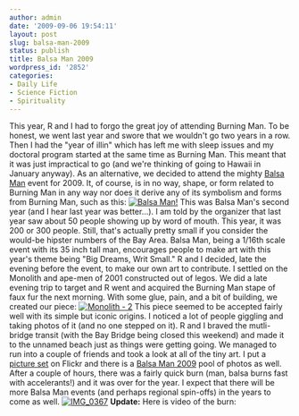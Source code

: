 ```yaml
---
author: admin
date: '2009-09-06 19:54:11'
layout: post
slug: balsa-man-2009
status: publish
title: Balsa Man 2009
wordpress_id: '2852'
categories:
- Daily Life
- Science Fiction
- Spirituality
---
```


This year, R and I had to forgo the great joy of attending Burning Man.
To be honest, we went last year and swore that we wouldn't go two years
in a row. Then I had the "year of illin" which has left me with sleep
issues and my doctoral program started at the same time as Burning Man.
This meant that it was just impractical to go (and we're thinking of
going to Hawaii in January anyway). As an alternative, we decided to
attend the mighty [Balsa Man](http://balsaman.org/) event for 2009. It,
of course, is in no way, shape, or form related to Burning Man in any
way nor does it derive any of its symbolism and forms from Burning Man,
such as this:
[![Balsa
Man!](http://farm3.static.flickr.com/2529/3891233251_2aeb1d80f0.jpg)](http://www.flickr.com/photos/albill/3891233251/ "Balsa Man! by albill, on Flickr")
This was Balsa Man's second year (and I hear last year was better...). I
am told by the organizer that last year saw about 50 people showing up
by word of mouth. This year, it was 200 or 300 people. Still, that's
actually pretty small if you consider the would-be hipster numbers of
the Bay Area. Balsa Man, being a 1/16th scale event with its 35 inch
tall man, encourages people to make art with this year's theme being
"Big Dreams, Writ Small." R and I decided, late the evening before the
event, to make our own art to contribute. I settled on the Monolith and
ape-men of 2001 constructed out of legos. We did a late evening trip to
target and R went and acquired the Burning Man stape of faux fur the
next morning. With some glue, pain, and a bit of building, we created
our piece:
[![Monolith -
2](http://farm3.static.flickr.com/2460/3892020622_ed578df93f.jpg)](http://www.flickr.com/photos/albill/3892020622/ "Monolith - 2 by albill, on Flickr")
This piece seemed to be accepted fairly well with its simple but iconic
origins. I noticed a lot of people giggling and taking photos of it (and
no one stepped on it). R and I braved the mutli-bridge transit (with the
Bay Bridge being closed this weekend) and made it to the unnamed beach
just as things were getting going. We managed to run into a couple of
friends and took a look at all of the tiny art. I put a [picture
set](http://www.flickr.com/photos/albill/sets/72157622137958241/) on
Flickr and there is a [Balsa Man
2009](http://www.flickr.com/groups/balsaman2009/pool/) pool of photos as
well. After a couple of hours, there was a fairly quick burn (man, balsa
burns fast with accelerants!) and it was over for the year. I expect
that there will be more Balsa Man events (and perhaps regional
spin-offs) in the years to come as well.
[![IMG\_0367](http://farm3.static.flickr.com/2622/3892034436_9c5d5c392d.jpg)](http://www.flickr.com/photos/albill/3892034436/ "IMG_0367 by albill, on Flickr")
**Update:** Here is video of the burn:
